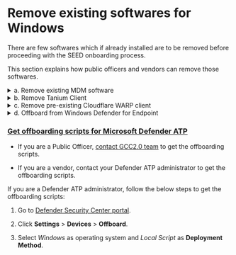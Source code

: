 # Remove existing softwares for Windows

There are few softwares which if already installed are to be removed before proceeding with the SEED onboarding process.

This section explains how public officers and vendors can remove those softwares.
<details>
  <summary>a. Remove existing MDM software</summary><br>

  1. Click **Start** icon on the taskbar.
  2. Go to **Settings** > **Accounts**.
  3. From the left menu, choose **Access work or school**.
  <!-- image verify-mdm-->

  <!--image access-work-orschool-account-->
  4. If your device is managed by an MDM, your username in your organisation's domain will be displayed under **Work or school account**. Click **Work or school account** and then select **Disconnect**.

<!--  ?> To unenrol your device from MDM softwares other than Intune, contact your organisation's IT administrator.-->

</details>

<details>
  <summary>b. Remove Tanium Client</summary><br>

  1. Click **Start** icon on the taskbar.
  2. Go to **Settings** > **Apps** and search for **Tanium Client**.
  3. If available, choose it and then click **Uninstall**.

</details>

<details>
  <summary>c. Remove pre-existing Cloudflare WARP client</summary><br>

  1. Click **Start** icon on the taskbar.
  2. Go to **Settings** > **Apps** and search for **Cloudflare WARP**.
  3. If available, choose **Cloudflare WARP** and then click **Uninstall**.

</details>
<details>
  <summary>d. Offboard from Windows Defender for Endpoint</summary><br>

  1. In the search box on the taskbar, type **regedit**, then select **Registry Editor** from the results.  
  2. In the **Registry Editor**, go to **Computer** > **HKEY_LOCAL_MACHINE** > **SOFTWARE** > **Policies** > **Microsoft**
  3.Choose **Windows Advanced Threat Protection** and search for **OnboardingInfo**.
  4. If available, [get the offboarding script](#get-offboarding-scripts-for-microsoft-defender-atp) for your device.
  5. Save the offboarding script in the **Downloads** folder.
  6. Type **cmd** in the search box on the taskbar.
  7. Select **Command Prompt** and right-click to choose **Run as administrator**.
  8. If prompted, enter your Windows password.
  9. Run the below in the Command prompt.

   ```
   cd “%USERPROFILE%\Downloads\”
  .\name_of_offboarding_script.cmd
  ```

</details>  







  ### [Get offboarding scripts for Microsoft Defender ATP](#get-offboarding-scripts-for-microsoft-defender-atp)

  - If you are a Public Officer, [contact GCC2.0 team](gcc2.0_support@tech.gov.sg) to get the offboarding scripts.

  - If you are a vendor, contact your Defender ATP administrator to get the offboarding scripts.

  If you are a Defender ATP administrator, follow the below steps to get the offboarding scripts:

   1. Go to [Defender Security Center portal](https://securitycenter.windows.com/).

   2. Click **Settings** > **Devices** > **Offboard**.

   3. Select *Windows* as operating system and *Local Script* as **Deployment Method**.

<!--
  ### [Get offboarding scripts for Microsoft Defender ATP](#get-offboarding-scripts-for-microsoft-defender-atp)

  - If you are a Public Officer, [contact GCC2.0 team](gcc2.0_support@tech.gov.sg) to get the offboarding scripts.

  - If you are a vendor, contact your Defender ATP administrator to get the offboarding scripts. The Defender ATP administrator will do the following:


-->







<!--


## (1) Unenroll your device from existing Mobile Device Management (MDM) software

1. To check if your device is currently managed by MDM software, navigate to &quot;Settings \&gt; Accounts \&gt; Access work or school&quot; and verify that there is an entry titled &quot;Work or school account&quot; with a username below.
  1. If no entry exists, you can skip the rest of this section.
2. To ensure that you unenroll from any existing MDM software, click on the entry and select &quot;Disconnect&quot;.

## (2) Remove pre-existing Tanium Client

1. To check if the Tanium Client is installed on your device, navigate to &quot;Settings \&gt; Apps&quot; and verify that an app named &quot;Tanium Client&quot; exists.
  1. If no such app exists, you can skip the rest of this section
2. If the app exists, click on the entry and select &quot;Uninstall&quot;.

## (3) Remove pre-existing Cloudflare WARP client

1. To check if the WARP client is installed on your device, navigate to &quot;Settings \&gt; Apps&quot; and verify that an app named &quot;Cloudflare WARP&quot; exists.
2. If the app exists, click on the entry and select &quot;Uninstall&quot;.

## (4) Offboard from Defender for Endpoint

1. To check if Windows Defender is onboarded into Defender for Endpoint:
  1. Go to &quot;Start&quot; and search for an app called &quot;Registry Editor&quot;.
  2. Within the registry editor, navigate to the path &quot; **Computer\HKEY\_LOCAL\_MACHINE\SOFTWARE\Policies\Microsoft**&quot;.
  3. Click on the subkey named &quot; **Windows Advanced Threat Protection**&quot; and verify the existence of a value named &quot; **OnboardingInfo**&quot;.
  4. If this value does not exist, Windows Defender is not onboarded into Defender for Endpoint and you can skip the rest of this section.
2. To offboard Windows Defender from the Defender for Endpoint service, obtain an **offboarding script** from your Defender Security Center administrator. Your administrator can follow steps a,b &amp; c below to obtain the script.
  1. This script can be found in the [Defender Security Center portal](https://securitycenter.windows.com/).
  2. Go to Settings \&gt; Device management \&gt; Offboarding and select Windows 10 as the operating system, with &quot;Local Script&quot; as deployment method.
  3. **This step is IMPORTANT** , please do not proceed without offboarding!
3. Place the offboarding script in your &quot;Downloads&quot; folder.
4. Go to &quot;Start&quot; and type &quot;cmd&quot;.
5. In the matches that appear, right-click on &quot;Command Prompt&quot;and select &quot;Run as administrator&quot;. Enter your Windows password if prompted.
6. Copy the following 2 commands into the &quot;Command Prompt&quot; window and click &quot;Enter&quot;. You may have to wait for around 30 seconds for the second command to finish executing:

**cd &quot;%USERPROFILE%\Downloads\&quot;**

**.\name\_of\_offboarding\_script.cmd** -->
